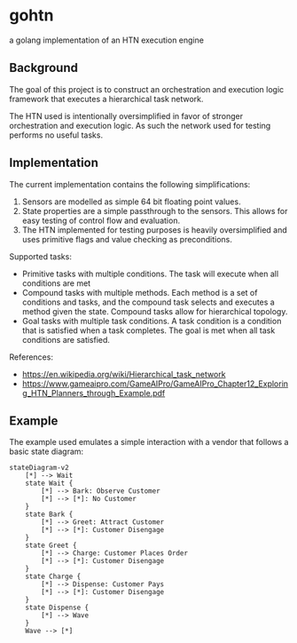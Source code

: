 # gohtn

a golang implementation of an HTN execution engine 

## Background

The goal of this project is to construct an orchestration and execution logic framework that executes a hierarchical task network.

The HTN used is intentionally oversimplified in favor of stronger orchestration and execution logic.  As such the network used for testing performs no useful tasks.

## Implementation

The current implementation contains the following simplifications:
1. Sensors are modelled as simple 64 bit floating point values.
2. State properties are a simple passthrough to the sensors.  This allows for easy testing of control flow and evaluation.
3. The HTN implemented for testing purposes is heavily oversimplified and uses primitive flags and value checking as preconditions.

Supported tasks:
- Primitive tasks with multiple conditions.  The task will execute when all conditions are met
- Compound tasks with multiple methods.  Each method is a set of conditions and tasks, and the compound task selects and executes a method given the state. Compound tasks allow for hierarchical topology.
- Goal tasks with multiple task conditions.  A task condition is a condition that is satisfied when a task completes. The goal is met when all task conditions are satisfied.

References:
- https://en.wikipedia.org/wiki/Hierarchical_task_network
- https://www.gameaipro.com/GameAIPro/GameAIPro_Chapter12_Exploring_HTN_Planners_through_Example.pdf

## Example

The example used emulates a simple interaction with a vendor that follows a basic state diagram:

```mermaid
stateDiagram-v2
    [*] --> Wait
    state Wait {
        [*] --> Bark: Observe Customer
        [*] --> [*]: No Customer
    }
    state Bark {
        [*] --> Greet: Attract Customer
        [*] --> [*]: Customer Disengage
    }
    state Greet {
        [*] --> Charge: Customer Places Order
        [*] --> [*]: Customer Disengage
    }
    state Charge {
        [*] --> Dispense: Customer Pays
        [*] --> [*]: Customer Disengage
    }
    state Dispense {
        [*] --> Wave
    }
    Wave --> [*]
```
